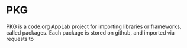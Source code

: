 # PKG

PKG is a code.org AppLab project for importing libraries or frameworks, called packages. Each package is stored on github, and imported via requests to 
